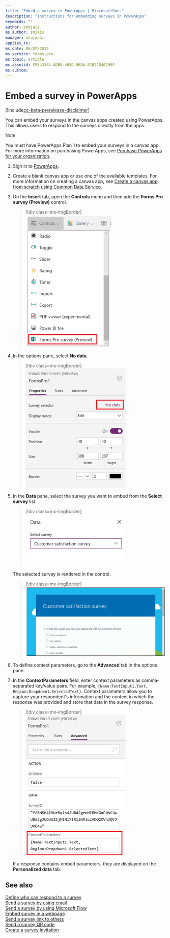 ```yaml
---
title: "Embed a survey in PowerApps | MicrosoftDocs"
description: "Instructions for embedding surveys in PowerApps"
keywords: ""
author: sbmjais
ms.author: shjais
manager: shujoshi
applies_to: 
ms.date: 06/07/2019
ms.service: forms-pro
ms.topic: article
ms.assetid: F5543364-ADB8-465D-96A6-81B2C840299F
ms.custom: 
---
```


# Embed a survey in PowerApps

[!include[cc-beta-prerelease-disclaimer](includes/cc-beta-prerelease-disclaimer.md)]

You can embed your surveys in the canvas apps created using PowerApps. This allows users to respond to the surveys directly from the apps.

> [!NOTE]
> You must have PowerApps Plan 1 to embed your surveys in a canvas app. For more information on purchasing PowerApps, see [Purchase PowerApps for your organization](https://docs.microsoft.com/en-us/power-platform/admin/signup-for-powerapps-admin).

1.	Sign in to [PowerApps](https://web.powerapps.com/).

2.	Create a blank canvas app or use one of the available templates. For more information on creating a canvas app, see [Create a canvas app from scratch using Common Data Service](https://docs.microsoft.com/en-us/powerapps/maker/canvas-apps/data-platform-create-app-scratch).

3.	On the **Insert** tab, open the **Controls** menu and then add the **Forms Pro survey (Preview)** control.

    > [!div class=mx-imgBorder]
    > ![Add the Forms Pro survey (Preview) control](media/insert-control.png "Add the Forms Pro survey (Preview) control")  

4.	In the options pane, select **No data**.

    > [!div class=mx-imgBorder]
    > ![Options pane](media/options-pane.png "Options pane")  

5.	In the **Data** pane, select the survey you want to embed from the **Select survey** list.

    > [!div class=mx-imgBorder]
    > ![Select survey in the Data pane](media/data-pane.png "Select survey in the Data pane") 

    The selected survey is rendered in the control.

    > [!div class=mx-imgBorder]
    > ![Survey rendered in the control](media/survey-render.png "Survey rendered in the control") 

6.	To define context parameters, go to the **Advanced** tab in the options pane.

7.	In the **ContextParameters** field, enter context parameters as comma-separated key/value pairs. For example, `{Name:TextInput1.Text, Region:Dropdown1.SelectedText}`. Context parameters allow you to capture your respondent's information and the context in which the response was provided and store that data in the survey response. 

    > [!div class=mx-imgBorder]
    > ![Add context parameters](media/context-param.png "Add context parameters")

    If a response contains embed parameters, they are displayed on the **Personalized data** tab.  

## See also

[Define who can respond to a survey](invite-settings.md)<br>
[Send a survey by using email](send-survey-email.md)<br>
[Send a survey by using Microsoft Flow](send-survey-microsoft-flow.md)<br>
[Embed survey in a webpage](embed-web-page.md)<br>
[Send a survey link to others](send-survey-link.md)<br>
[Send a survey QR code](send-survey-qrcode.md)<br>
[Create a survey invitation](create-survey-invite.md)